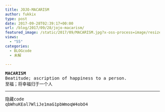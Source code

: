 ```yaml
---
title: JOJO-MACARISM
author: fukkix
type: post
date: 2017-09-28T02:39:17+00:00
url: /blog/2017/09/28/jojo-macarism/
featured_image: /static/2017/09/MACARISM.jpg?x-oss-process=image/resize,m_fill,w_569,h_220
views:
  - "55"
categories:
  - BLOGcode
  - 未解

---
```

<pre><strong>MACARISM
</strong>Beatitude; ascription of happiness to a person.
至福；将幸福归于一个人<!--more--></pre>

* * *

<pre>隐藏code
qbWhuKEal7WliJe1maG1pbWmoqW4obO4</pre>